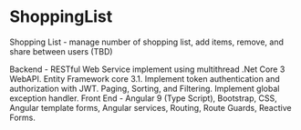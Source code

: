 # ShoppingList
Shopping List - manage number of shopping list, add items, remove, and share between users (TBD)

Backend - RESTful Web Service implement using multithread .Net Core 3 WebAPI.
          Entity Framework core 3.1.
          Implement token authentication and authorization with JWT.
          Paging, Sorting, and Filtering.
          Implement global exception handler.
Front End - Angular 9 (Type Script), Bootstrap, CSS, Angular template forms, Angular services, Routing, Route Guards, Reactive Forms.